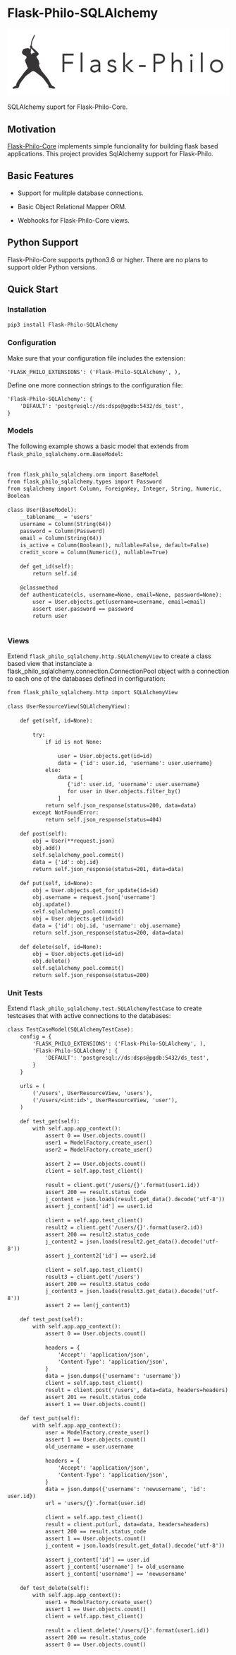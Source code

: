 # Flask-Philo-SQLAlchemy

![Flask-Philo Logo](https://raw.githubusercontent.com/Riffstation/Flask-Philo-Core/master/documentation/source/_static/banner_1.png)


SQLAlchemy suport for Flask-Philo-Core.

## Motivation

[Flask-Philo-Core](http://flask-philo-core.readthedocs.io/en/latest/) implements
simple funcionality for building flask based applications. This project provides SqlAlchemy support for Flask-Philo.


## Basic Features

* Support for mulitple database connections.

* Basic Object Relational Mapper ORM.

* Webhooks for Flask-Philo-Core views.


## Python Support

Flask-Philo-Core supports python3.6 or higher. There are no plans to support
older Python versions.

## Quick Start

### Installation


```
pip3 install Flask-Philo-SQLAlchemy
```


### Configuration

Make sure that your configuration file includes the extension:

```
'FLASK_PHILO_EXTENSIONS': ('Flask-Philo-SQLAlchemy', ),
```


Define one more connection strings to the configuration file:

```
'Flask-Philo-SQLAlchemy': {
    'DEFAULT': 'postgresql://ds:dsps@pgdb:5432/ds_test',
}
```

### Models

The following  example shows a basic model that extends from
``flask_philo_sqlalchemy.orm.BaseModel``:

```

from flask_philo_sqlalchemy.orm import BaseModel
from flask_philo_sqlalchemy.types import Password
from sqlalchemy import Column, ForeignKey, Integer, String, Numeric, Boolean

class User(BaseModel):
    __tablename__ = 'users'
    username = Column(String(64))
    password = Column(Password)
    email = Column(String(64))
    is_active = Column(Boolean(), nullable=False, default=False)
    credit_score = Column(Numeric(), nullable=True)

    def get_id(self):
        return self.id

    @classmethod
    def authenticate(cls, username=None, email=None, password=None):
        user = User.objects.get(username=username, email=email)
        assert user.password == password
        return user


```


### Views

Extend  ``flask_philo_sqlalchemy.http.SQLAlchemyView`` to create a class based
view that instanciate a flask_philo_sqlalchemy.connection.ConnectionPool
object with a connection to each one of the databases defined in configuration:


```
from flask_philo_sqlalchemy.http import SQLAlchemyView

class UserResourceView(SQLAlchemyView):

    def get(self, id=None):

        try:
            if id is not None:

                user = User.objects.get(id=id)
                data = {'id': user.id, 'username': user.username}
            else:
                data = [
                   {'id': user.id, 'username': user.username}
                   for user in User.objects.filter_by()
                ]
            return self.json_response(status=200, data=data)
        except NotFoundError:
            return self.json_response(status=404)

    def post(self):
        obj = User(**request.json)
        obj.add()
        self.sqlalchemy_pool.commit()
        data = {'id': obj.id}
        return self.json_response(status=201, data=data)

    def put(self, id=None):
        obj = User.objects.get_for_update(id=id)
        obj.username = request.json['username']
        obj.update()
        self.sqlalchemy_pool.commit()
        obj = User.objects.get(id=id)
        data = {'id': obj.id, 'username': obj.username}
        return self.json_response(status=200, data=data)

    def delete(self, id=None):
        obj = User.objects.get(id=id)
        obj.delete()
        self.sqlalchemy_pool.commit()
        return self.json_response(status=200)

```


### Unit Tests

Extend ``flask_philo_sqlalchemy.test.SQLAlchemyTestCase`` to create testcases
that with active connections to the databases:



```
class TestCaseModel(SQLAlchemyTestCase):
    config = {
        'FLASK_PHILO_EXTENSIONS': ('Flask-Philo-SQLAlchemy', ),
        'Flask-Philo-SQLAlchemy': {
            'DEFAULT': 'postgresql://ds:dsps@pgdb:5432/ds_test',
        }
    }

    urls = (
        ('/users', UserResourceView, 'users'),
        ('/users/<int:id>', UserResourceView, 'user'),
    )

    def test_get(self):
        with self.app.app_context():
            assert 0 == User.objects.count()
            user1 = ModelFactory.create_user()
            user2 = ModelFactory.create_user()

            assert 2 == User.objects.count()
            client = self.app.test_client()

            result = client.get('/users/{}'.format(user1.id))
            assert 200 == result.status_code
            j_content = json.loads(result.get_data().decode('utf-8'))
            assert j_content['id'] == user1.id

            client = self.app.test_client()
            result2 = client.get('/users/{}'.format(user2.id))
            assert 200 == result2.status_code
            j_content2 = json.loads(result2.get_data().decode('utf-8'))
            assert j_content2['id'] == user2.id

            client = self.app.test_client()
            result3 = client.get('/users')
            assert 200 == result3.status_code
            j_content3 = json.loads(result3.get_data().decode('utf-8'))
            assert 2 == len(j_content3)

    def test_post(self):
        with self.app.app_context():
            assert 0 == User.objects.count()

            headers = {
                'Accept': 'application/json',
                'Content-Type': 'application/json',
            }
            data = json.dumps({'username': 'username'})
            client = self.app.test_client()
            result = client.post('/users', data=data, headers=headers)
            assert 201 == result.status_code
            assert 1 == User.objects.count()

    def test_put(self):
        with self.app.app_context():
            user = ModelFactory.create_user()
            assert 1 == User.objects.count()
            old_username = user.username

            headers = {
                'Accept': 'application/json',
                'Content-Type': 'application/json',
            }
            data = json.dumps({'username': 'newusername', 'id': user.id})
            url = 'users/{}'.format(user.id)

            client = self.app.test_client()
            result = client.put(url, data=data, headers=headers)
            assert 200 == result.status_code
            assert 1 == User.objects.count()
            j_content = json.loads(result.get_data().decode('utf-8'))

            assert j_content['id'] == user.id
            assert j_content['username'] != old_username
            assert j_content['username'] == 'newusername'

    def test_delete(self):
        with self.app.app_context():
            user1 = ModelFactory.create_user()
            assert 1 == User.objects.count()
            client = self.app.test_client()

            result = client.delete('/users/{}'.format(user1.id))
            assert 200 == result.status_code
            assert 0 == User.objects.count()

```
